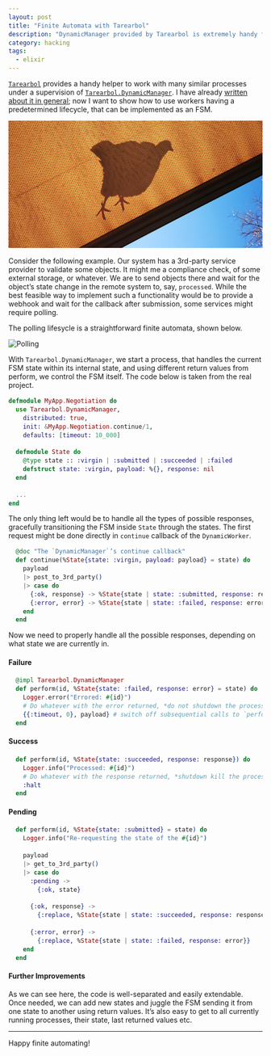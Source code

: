 ```yaml
---
layout: post
title: "Finite Automata with Tarearbol"
description: "DynamicManager provided by Tarearbol is extremely handy for FSM implementation"
category: hacking
tags:
  - elixir
---
```


[`Tarearbol`](https://hexdocs.pm/tarearbol) provides a handy helper to work with many similar processes under a supervision of [`Tarearbol.DynamicManager`](https://hexdocs.pm/tarearbol/dynamic_workers_management.html). I have already [written about it in general](https://rocket-science.ru/hacking/2021/02/28/async-response-handling-with-tarearbol); now I want to show how to use workers having a predetermined lifecycle, that can be implemented as an FSM.

![Pigeon’s over the tent](/img/pigeon.jpg)

Consider the following example. Our system has a 3rd-party service provider to validate some objects. It might me a compliance check, of some external storage, or whatever. We are to send objects there and wait for the object’s state change in the remote system to, say, `processed`. While the best feasible way to implement such a functionality would be to provide a webhook and wait for the callback after submission, some services might require polling.

The polling lifesycle is a straightforward finite automata, shown below.

![Polling](/img/polling.jpg)

With `Tarearbol.DynamicManager`, we start a process, that handles the current FSM state within its internal state, and using different return values from perform, we control the FSM itself. The code below is taken from the real project.

```elixir
defmodule MyApp.Negotiation do
  use Tarearbol.DynamicManager,
    distributed: true,
    init: &MyApp.Negotiation.continue/1,
    defaults: [timeout: 10_000]

  defmodule State do
    @type state :: :virgin | :submitted | :succeeded | :failed
    defstruct state: :virgin, payload: %{}, response: nil
  end

  ...
end
```

The only thing left would be to handle all the types of possible responses, gracefully transitioning the FSM inside `State` through the states. The first request might be done directly in `continue` callback of the `DynamicWorker`.

```elixir
  @doc "The `DynamicManager`’s continue callback"
  def continue(%State{state: :virgin, payload: payload} = state) do
    payload
    |> post_to_3rd_party()
    |> case do
      {:ok, response} -> %State{state | state: :submitted, response: response}
      {:error, error} -> %State{state | state: :failed, response: error}
    end
  end
```

Now we need to properly handle all the possible responses, depending on what state we are currently in.

#### Failure

```elixir
  @impl Tarearbol.DynamicManager
  def perform(id, %State{state: :failed, response: error} = state) do
    Logger.error("Errored: #{id}")
    # Do whatever with the error returned, *do not shutdown the process*
    {​{:timeout, 0}, payload} # switch off subsequential calls to `perform/2`
  end
```

#### Success

```elixir
  def perform(id, %State{state: :succeeded, response: response}) do
    Logger.info("Processed: #{id}")
    # Do whatever with the response returned, *shutdown kill the process*
    :halt
  end
```

#### Pending

```elixir
  def perform(id, %State{state: :submitted} = state) do
    Logger.info("Re-requesting the state of the #{id}")

    payload
    |> get_to_3rd_party()
    |> case do
      :pending ->
        {:ok, state}

      {:ok, response} ->
        {:replace, %State{state | state: :succeeded, response: response}}

      {:error, error} ->
        {:replace, %State{state | state: :failed, response: error}}
    end
  end
```

#### Further Improvements

As we can see here, the code is well-separated and easily extendable. Once needed, we can add new states and juggle the FSM sending it from one state to another using return values. It’s also easy to get to all currently running processes, their state, last returned values etc.

---

Happy finite automating!
